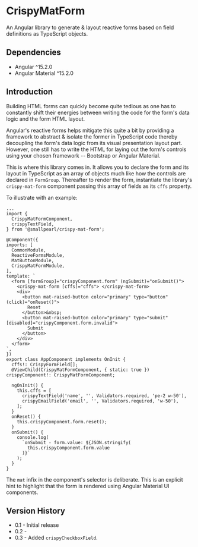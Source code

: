 # CrispyMatForm

An Angular library to generate & layout reactive forms based on field definitions as TypeScript objects.

## Dependencies

* Angular ^15.2.0
* Angular Material ^15.2.0

## Introduction
Building HTML forms can quickly become quite tedious as one has to constantly shift their energies between writing the code for the form's data logic and the form HTML layout.

Angular's reactive forms helps mitigate this quite a bit by providing a framework to abstract & isolate the former in TypeScript code thereby decoupling the form's data logic from its visual presentation layout part. However, one still has to write the HTML for laying out the form's controls using your chosen framework -- Bootstrap or Angular Material.

This is where this library comes in. It allows you to declare the form and its layout in TypeScript as an array of objects much like how the controls are declared in `FormGroup`. Thereafter to render the form, instantiate the library's `crispy-mat-form` component passing this array of fields as its `cffs` property.

To illustrate with an example:

```
...
import {
  CrispyMatFormComponent,
  crispyTextField,
} from '@smallpearl/crispy-mat-form';

@Component({
imports: [
  CommonModule,
  ReactiveFormsModule,
  MatButtonModule,
  CrispyMatFormModule,
],
template: `
  <form [formGroup]="crispyComponent.form" (ngSubmit)="onSubmit()">
    <crispy-mat-form [cffs]="cffs"> </crispy-mat-form>
    <div>
      <button mat-raised-button color="primary" type="button" (click)="onReset()">
        Reset
      </button>&nbsp;
      <button mat-raised-button color="primary" type="submit" [disabled]="crispyComponent.form.invalid">
        Submit
      </button>
    </div>
  </form>
`,
})
export class AppComponent implements OnInit {
  cffs!: CrispyFormField[];
  @ViewChild(CrispyMatFormComponent, { static: true }) crispyComponent!: CrispyMatFormComponent;

  ngOnInit() {
    this.cffs = [
      crispyTextField('name', '', Validators.required, 'pe-2 w-50'),
      crispyEmailField('email', '', Validators.required, 'w-50'),
    ];
  }
  onReset() {
    this.crispyComponent.form.reset();
  }
  onSubmit() {
    console.log(
      `onSubmit - form.value: ${JSON.stringify(
        this.crispyComponent.form.value
      )}`
    );
  }
}
```

The `mat` infix in the component's selector is deliberate. This is an explicit
hint to highlight that the form is rendered using Angular Material UI components.

## Version History
* 0.1 - Initial release
* 0.2 - 
* 0.3 - Added `crispyCheckboxField`.